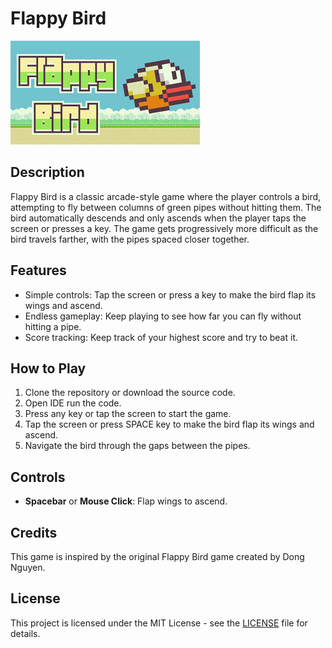 # Flappy Bird

![Flappy Bird](fb.jpeg)

## Description
Flappy Bird is a classic arcade-style game where the player controls a bird, attempting to fly between columns of green pipes without hitting them. The bird automatically descends and only ascends when the player taps the screen or presses a key. The game gets progressively more difficult as the bird travels farther, with the pipes spaced closer together.

## Features
- Simple controls: Tap the screen or press a key to make the bird flap its wings and ascend.
- Endless gameplay: Keep playing to see how far you can fly without hitting a pipe.
- Score tracking: Keep track of your highest score and try to beat it.

## How to Play
1. Clone the repository or download the source code.
2. Open IDE run the code.
3. Press any key or tap the screen to start the game.
4. Tap the screen or press SPACE key to make the bird flap its wings and ascend.
5. Navigate the bird through the gaps between the pipes.

## Controls
- **Spacebar** or **Mouse Click**: Flap wings to ascend.

## Credits
This game is inspired by the original Flappy Bird game created by Dong Nguyen.

## License
This project is licensed under the MIT License - see the [LICENSE](LICENSE) file for details.
